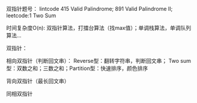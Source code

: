 双指针题号：
    lintcode 415 Valid Palindrome; 891 Valid Palindrome II; leetcode:1 Two Sum

时间复杂度O(n):
    双指针算法，打擂台算法（找max值）；单调栈算法，单调队列算法...

双指针：

相向双指针（判断回文串）：
    Reverse型：翻转字符串，判断回文串； Two sum型：双数之和；三数之和；Partition型：快速排序，颜色排序

背向双指针（最长回文串）

同相双指针
